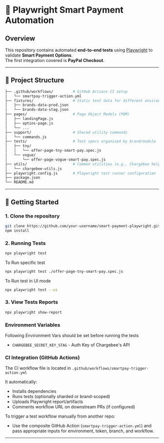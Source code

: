 # 🧪 Playwright Smart Payment Automation

## Overview

This repository contains automated **end-to-end tests** using [Playwright](https://playwright.dev/) to validate **Smart Payment Options**.  
The first integration covered is **PayPal Checkout**.

---

## 📁 Project Structure
```bash
├── .github/workflows/         # GitHub Actions CI setup
│   └── smartpay-trigger-action.yml
├── fixtures/                  # Static test data for different environments
│   ├── brands-data-prod.json
│   └── brands-data-stag.json
├── pages/                     # Page Object Models (POM)
│   ├── landingPage.js
│   ├── optins-page.js
│   └── ...
├── support/                   # Shared utility commands
│   └── commands.js
├── tests/                     # Test specs organized by brand/module
│   ├── tny/
│   │   └── offer-page-tny-smart-pay.spec.js
│   └── vogue/
│       └── offer-page-vogue-smart-pay.spec.js
├── utils/                     # Common utilities (e.g., Chargebee helpers)
│   └── chargebee-utils.js
├── playwright.config.js       # Playwright test runner configuration
├── package.json
└── README.md
```
---

## 🚀 Getting Started

### 1. Clone the repository

```bash
git clone https://github.com/your-username/smart-payment-playwright.git
npm install
```
### 2. Running Tests

```bash 
npx playwright test
```
To Run specific test
```bash
npx playwright test ./offer-page-tny-smart-pay.spec.js
```
To Run test in UI mode
```bash
npx playwright test --ui
```

### 3. View Tests Reports 
```bash
npx playwright show-report
```
### Environment Variables

Following Environment Vars should be set before running the tests

- `CHARGEBEE_SECRET_KEY_STAG` - Auth Key of Chargebee's API

### CI Integration (GitHub Actions)

The CI workflow file is located in `.github/workflows/smartpay-trigger-action.yml`

It automatically:
- Installs dependencies
- Runs tests (optionally sharded or brand-scoped)
- Uploads Playwright report/artifacts
- Comments workflow URL on downstream PRs (if configured)
 
To trigger a test workflow manually from another repo:
- Use the composite GitHub Action (`smartpay-trigger-action.yml`) and pass appropriate inputs for environment, token, branch, and workflow.
---
